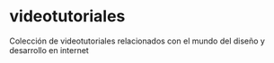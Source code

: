 videotutoriales
===============

Colección de videotutoriales relacionados con el mundo del diseño y desarrollo en internet
